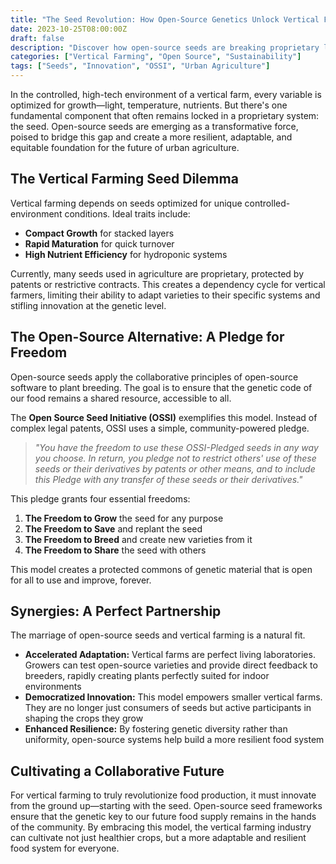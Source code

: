 ```yaml
---
title: "The Seed Revolution: How Open-Source Genetics Unlock Vertical Farming's Potential"
date: 2023-10-25T08:00:00Z
draft: false
description: "Discover how open-source seeds are breaking proprietary locks to create a more resilient and adaptable future for vertical farming."
categories: ["Vertical Farming", "Open Source", "Sustainability"]
tags: ["Seeds", "Innovation", "OSSI", "Urban Agriculture"]
---
```


In the controlled, high-tech environment of a vertical farm, every variable is optimized for growth—light, temperature, nutrients. But there's one fundamental component that often remains locked in a proprietary system: the seed. Open-source seeds are emerging as a transformative force, poised to bridge this gap and create a more resilient, adaptable, and equitable foundation for the future of urban agriculture.

<!--more-->

## The Vertical Farming Seed Dilemma

Vertical farming depends on seeds optimized for unique controlled-environment conditions. Ideal traits include:

*   **Compact Growth** for stacked layers
*   **Rapid Maturation** for quick turnover
*   **High Nutrient Efficiency** for hydroponic systems

Currently, many seeds used in agriculture are proprietary, protected by patents or restrictive contracts. This creates a dependency cycle for vertical farmers, limiting their ability to adapt varieties to their specific systems and stifling innovation at the genetic level.

## The Open-Source Alternative: A Pledge for Freedom

Open-source seeds apply the collaborative principles of open-source software to plant breeding. The goal is to ensure that the genetic code of our food remains a shared resource, accessible to all.

The **Open Source Seed Initiative (OSSI)** exemplifies this model. Instead of complex legal patents, OSSI uses a simple, community-powered pledge.

> *"You have the freedom to use these OSSI-Pledged seeds in any way you choose. In return, you pledge not to restrict others' use of these seeds or their derivatives by patents or other means, and to include this Pledge with any transfer of these seeds or their derivatives."*

This pledge grants four essential freedoms:

1.  **The Freedom to Grow** the seed for any purpose
2.  **The Freedom to Save** and replant the seed
3.  **The Freedom to Breed** and create new varieties from it
4.  **The Freedom to Share** the seed with others

This model creates a protected commons of genetic material that is open for all to use and improve, forever.

## Synergies: A Perfect Partnership

The marriage of open-source seeds and vertical farming is a natural fit.

*   **Accelerated Adaptation:** Vertical farms are perfect living laboratories. Growers can test open-source varieties and provide direct feedback to breeders, rapidly creating plants perfectly suited for indoor environments
*   **Democratized Innovation:** This model empowers smaller vertical farms. They are no longer just consumers of seeds but active participants in shaping the crops they grow
*   **Enhanced Resilience:** By fostering genetic diversity rather than uniformity, open-source systems help build a more resilient food system

## Cultivating a Collaborative Future

For vertical farming to truly revolutionize food production, it must innovate from the ground up—starting with the seed. Open-source seed frameworks ensure that the genetic key to our future food supply remains in the hands of the community. By embracing this model, the vertical farming industry can cultivate not just healthier crops, but a more adaptable and resilient food system for everyone.